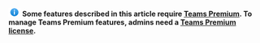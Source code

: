 ![Information icon.](../media/info.png) **Some features described in this article require [Teams Premium](/MicrosoftTeams/enhanced-teams-experience). To manage Teams Premium features, admins need a [Teams Premium license](/MicrosoftTeams/teams-add-on-licensing/licensing-enhance-teams).**

